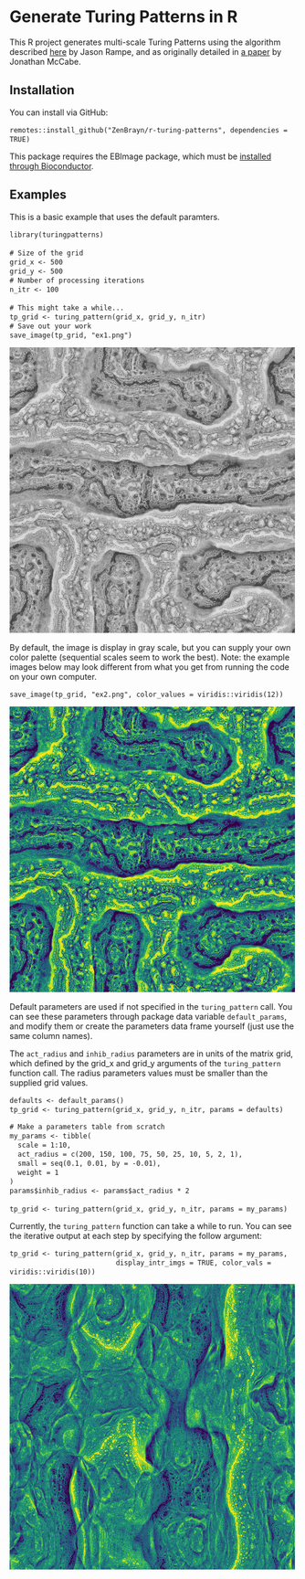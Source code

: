 # Generate Turing Patterns in R

This R project generates multi-scale Turing Patterns using the algorithm described [here](https://softologyblog.wordpress.com/2011/07/05/multi-scale-turing-patterns/) by Jason Rampe, and as originally detailed in [a paper](http://www.jonathanmccabe.com/Cyclic_Symmetric_Multi-Scale_Turing_Patterns.pdf) by Jonathan McCabe.

## Installation

You can install via GitHub:

```
remotes::install_github("ZenBrayn/r-turing-patterns", dependencies = TRUE)
```

This package requires the EBImage package, which must be [installed through Bioconductor](https://www.bioconductor.org/packages/release/bioc/html/EBImage.html).

## Examples

This is a basic example that uses the default paramters.

```
library(turingpatterns)

# Size of the grid
grid_x <- 500
grid_y <- 500
# Number of processing iterations
n_itr <- 100

# This might take a while...
tp_grid <- turing_pattern(grid_x, grid_y, n_itr)
# Save out your work
save_image(tp_grid, "ex1.png")
```

![](https://github.com/ZenBrayn/r-turing-patterns/blob/master/ex1.png)

By default, the image is display in gray scale, but you can supply your
own color palette (sequential scales seem to work the best).  Note: the example images
below may look different from what you get from running the code on your own computer.

```
save_image(tp_grid, "ex2.png", color_values = viridis::viridis(12))
```

![](https://github.com/ZenBrayn/r-turing-patterns/blob/master/ex2.png)

Default parameters are used if not specified in the `turing_pattern` call.
You can see these parameters through package data variable `default_params`, and
modify them or create the parameters data frame yourself (just use the same
column names).

The `act_radius` and `inhib_radius` parameters are in units of the matrix grid,
which defined by the grid_x and grid_y arguments of the `turing_pattern` function
call.  The radius parameters values must be smaller than the supplied grid values.

```
defaults <- default_params()
tp_grid <- turing_pattern(grid_x, grid_y, n_itr, params = defaults)
```

```
# Make a parameters table from scratch
my_params <- tibble(
  scale = 1:10,
  act_radius = c(200, 150, 100, 75, 50, 25, 10, 5, 2, 1),
  small = seq(0.1, 0.01, by = -0.01),
  weight = 1
)
params$inhib_radius <- params$act_radius * 2

tp_grid <- turing_pattern(grid_x, grid_y, n_itr, params = my_params)
```

Currently, the `turing_pattern` function can take a while to run.  You can see the
iterative output at each step by specifying the follow argument:

```
tp_grid <- turing_pattern(grid_x, grid_y, n_itr, params = my_params, 
                          display_intr_imgs = TRUE, color_vals = viridis::viridis(10))
```

![](https://github.com/ZenBrayn/r-turing-patterns/blob/master/ex3.png)
